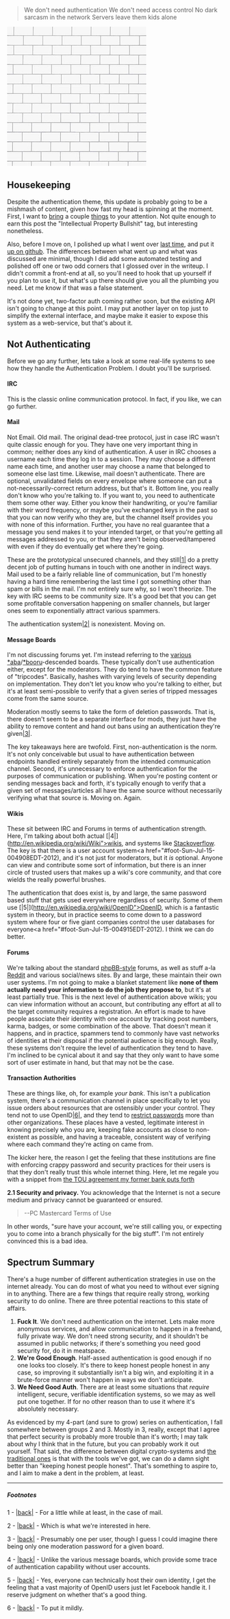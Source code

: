 > We don't need authentication
> We don't need access control
> No dark sarcasm in the network
> Servers leave them kids alone

![The cover image from Pink Floyd's 'The Wall'](/static/img/the-wall.jpg)

## Housekeeping

Despite the authentication theme, this update is probably going to be a mishmash of content, given how fast my head is spinning at the moment. First, I want to [bring](http://www.groklaw.net/article.php?story=20120712151437524) a couple [things](http://www.theatlantic.com/business/archive/2012/07/why-there-are-too-many-patents-in-america/259725/) to your attention. Not quite enough to earn this post the "Intellectual Property Bullshit" tag, but interesting nonetheless.

Also, before I move on, I polished up what I went over [last time](/posts/authentication-part4), and put it [up on github](https://github.com/Inaimathi/auth). The differences between what went up and what was discussed are minimal, though I did add some automated testing and polished off one or two odd corners that I glossed over in the writeup. I didn't commit a front-end at all, so you'll need to hook that up yourself if you plan to use it, but what's up there should give you all the plumbing you need. Let me know if that was a false statement.

It's not done yet, two-factor auth coming rather soon, but the existing API isn't going to change at this point. I may put another layer on top just to simplify the external interface, and maybe make it easier to expose this system as a web-service, but that's about it.

## Not Authenticating

Before we go any further, lets take a look at some real-life systems to see how they handle the Authentication Problem. I doubt you'll be surprised.

#### IRC

This is the classic online communication protocol. In fact, if you like, we can go further.

#### Mail

Not Email. Old mail. The original dead-tree protocol, just in case IRC wasn't quite classic enough for you. They have one very important thing in common; neither does any kind of authentication. A user in IRC chooses a username each time they log in to a session. They may choose a different name each time, and another user may choose a name that belonged to someone else last time. Likewise, mail doesn't authenticate. There are optional, unvalidated fields on every envelope where someone can put a not-necessarily-correct return address, but that's it. Bottom line, you really don't know who you're talking to. If you want to, you need to authenticate them some other way. Either you know their handwriting, or you're familiar with their word frequency, or maybe you've exchanged keys in the past so that you can now verify who they are, but the channel itself provides you with none of this information. Further, you have no real guarantee that a message you send makes it to your intended target, or that you're getting all messages addressed to you, or that they aren't being observed/tampered with even if they do eventually get where they're going.

These are the prototypical unsecured channels, and they still<a name="note-Sun-Jul-15-004825EDT-2012"></a>[|1|](#foot-Sun-Jul-15-004825EDT-2012) do a pretty decent job of putting humans in touch with one another in indirect ways. Mail used to be a fairly reliable line of communication, but I'm honestly having a hard time remembering the last time I got something other than spam or bills in the mail. I'm not entirely sure why, so I won't theorize. The key with IRC seems to be community size. It's a good bet that you can get some profitable conversation happening on smaller channels, but larger ones seem to exponentially attract various spammers.

The authentication system<a name="note-Sun-Jul-15-004834EDT-2012"></a>[|2|](#foot-Sun-Jul-15-004834EDT-2012) is nonexistent. Moving on.

#### Message Boards

I'm not discussing forums yet. I'm instead referring to the [various](http://kusabax.cultnet.net/) [*aba](http://www.2chan.net/script/)/[*booru](http://danbooru.donmai.us/help/source_code)-descended boards. These typically don't use authentication either, except for the moderators. They do tend to have the common feature of "tripcodes". Basically, hashes with varying levels of security depending on implementation. They don't let you know who you're talking to either, but it's at least semi-possible to verify that a given series of tripped messages come from the same source.

Moderation mostly seems to take the form of deletion passwords. That is, there doesn't seem to be a separate interface for mods, they just have the ability to remove content and hand out bans using an authentication they're given<a name="note-Sun-Jul-15-004841EDT-2012"></a>[|3|](#foot-Sun-Jul-15-004841EDT-2012).

The key takeaways here are twofold. First, non-authentication is the norm. It's not only conceivable but usual to have authentication between endpoints handled entirely separately from the intended communication channel. Second, it's unnecessary to enforce authentication for the purposes of communication or publishing. When you're posting content or sending messages back and forth, it's typically enough to verify that a given set of messages/articles all have the same source without necessarily verifying what that source is. Moving on. Again.

#### Wikis

These sit between IRC and Forums in terms of authentication strength. Here, I'm talking about both actual <a name="note-Sun-Jul-15-004908EDT-2012"></a>[|4|](http://en.wikipedia.org/wiki/Wiki">wikis</a>, and systems like [Stackoverflow](http://stackoverflow.com/). The key is that there is a user account system<a href="#foot-Sun-Jul-15-004908EDT-2012), and it's not just for moderators, but it *is* optional. Anyone can view and contribute some sort of information, but there is an inner circle of trusted users that makes up a wiki's core community, and that core wields the really powerful brushes.

The authentication that does exist is, by and large, the same password based stuff that gets used everywhere regardless of security. Some of them use <a name="note-Sun-Jul-15-004915EDT-2012"></a>[|5|](http://en.wikipedia.org/wiki/OpenID">OpenID</a>, which is a fantastic system in theory, but in practice seems to come down to a password system where four or five giant companies control the user databases for everyone<a href="#foot-Sun-Jul-15-004915EDT-2012). I think we can do better.

#### Forums

We're talking about the standard [phpBB-style](http://www.phpbb.com/) forums, as well as stuff a-la [Reddit](http://www.reddit.com/) and various social/news sites. By and large, these maintain their own user systems. I'm not going to make a blanket statement like **none of them actually need your information to do the job they propose to**, but it's at least partially true. This is the next level of authentication above wikis; you can view information without an account, but contributing any effort at all to the target community requires a registration. An effort is made to have people associate their identity with one account by tracking post numbers, karma, badges, or some combination of the above. That doesn't mean it happens, and in practice, spammers tend to commonly have vast networks of identities at their disposal if the potential audience is big enough. Really, these systems don't require the level of authentication they tend to have. I'm inclined to be cynical about it and say that they only want to have some sort of user estimate in hand, but that may not be the case.

#### Transaction Authorities

These are things like, oh, for example *your bank*. This isn't a publication system, there's a communication channel in place specifically to let you issue orders about resources that are ostensibly under your control. They tend not to use OpenID<a name="note-Sun-Jul-15-004937EDT-2012"></a>[|6|](#foot-Sun-Jul-15-004937EDT-2012), and they tend to [restrict passwords](http://me.veekun.com/blog/2011/12/04/fuck-passwords/) more than other organizations. These places have a vested, legitimate interest in knowing precisely who you are, keeping fake accounts as close to non-existent as possible, and having a traceable, consistent way of verifying where each command they're acting on came from.

The kicker here, the reason I get the feeling that these institutions are fine with enforcing crappy password and security practices for their users is that they don't really trust this whole internet thing. Here, let me regale you with a snippet from [the TOU agreement my former bank puts forth](https://online.pcmastercard.ca/PCB_Consumer/AcctTermsOutside.do)

**2.1 Security and privacy.** You acknowledge that the Internet is not a secure medium and privacy cannot be guaranteed or ensured.
>
> --PC Mastercard Terms of Use

In other words, "sure have your account, we're still calling you, or expecting you to come into a branch physically for the big stuff". I'm not entirely convinced this is a bad idea.

## Spectrum Summary

There's a huge number of different authentication strategies in use on the internet already. You can do most of what you need to without ever signing in to anything. There are a few things that require really strong, working security to do online. There are three potential reactions to this state of affairs.


1.   **Fuck It**. We don't need authentication on the internet. Lets make more anonymous services, and allow communication to happen in a freehand, fully private way. We don't need strong security, and it shouldn't be assumed in public networks; if there's something you need good security for, do it in meatspace.
1.   **We're Good Enough**. Half-assed authentication is good enough if no one looks too closely. It's there to keep honest people honest in any case, so improving it substantially isn't a big win, and exploiting it in a brute-force manner won't happen in ways we don't anticipate.
1.   **We Need Good Auth**. There are at least some situations that *require* intelligent, secure, verifiable identification systems, so we may as well put one together. If for no other reason than to use it where it's absolutely necessary.


As evidenced by my 4-part (and sure to grow) series on authentication, I fall somewhere between groups 2 and 3. Mostly in 3, really, except that I agree that perfect security is probably more trouble than it's worth; I may talk about why I think that in the future, but you can probably work it out yourself. That said, the difference between digital crypto-systems and [the traditional ones](http://en.wikipedia.org/wiki/Locksmithing) is that with the tools we've got, we can do a damn sight better than "keeping honest people honest". That's something to aspire to, and I aim to make a dent in the problem, at least.


* * *
##### Footnotes

1 - <a name="foot-Sun-Jul-15-004825EDT-2012"></a>[|back|](#note-Sun-Jul-15-004825EDT-2012) - For a little while at least, in the case of mail.

2 - <a name="foot-Sun-Jul-15-004834EDT-2012"></a>[|back|](#note-Sun-Jul-15-004834EDT-2012) - Which is what we're interested in here.

3 - <a name="foot-Sun-Jul-15-004841EDT-2012"></a>[|back|](#note-Sun-Jul-15-004841EDT-2012) - Presumably one per user, though I guess I could imagine there being only one moderation password for a given board.

4 - <a name="foot-Sun-Jul-15-004908EDT-2012"></a>[|back|](#note-Sun-Jul-15-004908EDT-2012) - Unlike the various message boards, which provide some trace of authentication capability without user accounts.

5 - <a name="foot-Sun-Jul-15-004915EDT-2012"></a>[|back|](#note-Sun-Jul-15-004915EDT-2012) - Yes, everyone can technically host their own identity, I get the feeling that a vast majority of OpenID users just let Facebook handle it. I reserve judgment on whether that's a good thing.

6 - <a name="foot-Sun-Jul-15-004937EDT-2012"></a>[|back|](#note-Sun-Jul-15-004937EDT-2012) - To put it mildly.
